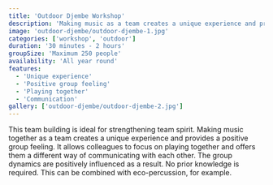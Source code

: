 ```yaml
---
title: 'Outdoor Djembe Workshop'
description: 'Making music as a team creates a unique experience and provides a positive group feeling.'
image: 'outdoor-djembe/outdoor-djembe-1.jpg'
categories: ['workshop', 'outdoor']
duration: '30 minutes - 2 hours'
groupSize: 'Maximum 250 people'
availability: 'All year round'
features:
  - 'Unique experience'
  - 'Positive group feeling'
  - 'Playing together'
  - 'Communication'
gallery: ['outdoor-djembe/outdoor-djembe-2.jpg']
---
```


This team building is ideal for strengthening team spirit. Making music together as a team creates a unique experience and provides a positive group feeling. It allows colleagues to focus on playing together and offers them a different way of communicating with each other. The group dynamics are positively influenced as a result. No prior knowledge is required. This can be combined with eco-percussion, for example.
